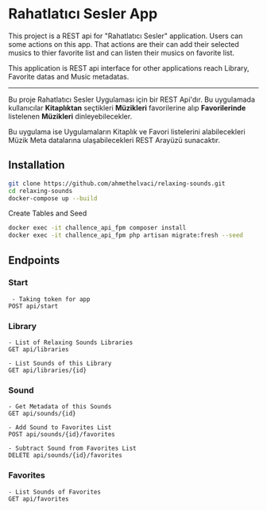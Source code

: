 # Rahatlatıcı Sesler App

This project is a REST api for "Rahatlatıcı Sesler" application. Users can some actions on this app. That actions are their can add their selected musics to thier favorite list and can listen their musics on favorite list.

This application is REST api interface for other applications reach Library, Favorite datas and Music metadatas.  

-----

Bu proje Rahatlatıcı Sesler Uygulaması için bir REST Api'dır. Bu uygulamada kullanıcılar __Kitaplıktan__ seçtikleri __Müzikleri__ favorilerine alıp __Favorilerinde__ listelenen __Müzikleri__ dinleyebilecekler. 

Bu uygulama ise Uygulamaların Kitaplık ve Favori listelerini alabilecekleri Müzik Meta datalarına ulaşabilecekleri REST Arayüzü sunacaktır.

## Installation

```bash
git clone https://github.com/ahmethelvaci/relaxing-sounds.git
cd relaxing-sounds
docker-compose up --build
```

Create Tables and Seed
```bash
docker exec -it challence_api_fpm composer install
docker exec -it challence_api_fpm php artisan migrate:fresh --seed
```


## Endpoints 

### Start
```
 - Taking token for app
POST api/start
```
### Library
```
- List of Relaxing Sounds Libraries
GET api/libraries 

- List Sounds of this Library 
GET api/libraries/{id} 
```
### Sound
```
- Get Metadata of this Sounds
GET api/sounds/{id} 

- Add Sound to Favorites List
POST api/sounds/{id}/favorites

- Subtract Sound from Favorites List
DELETE api/sounds/{id}/favorites
```
### Favorites
```
- List Sounds of Favorites
GET api/favorites 
```